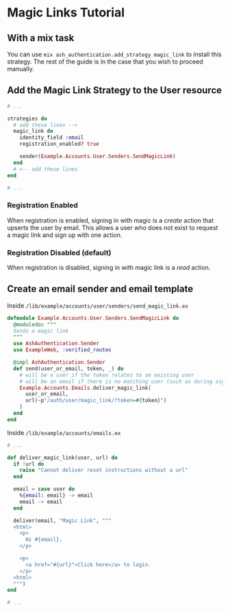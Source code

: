 # Magic Links Tutorial

## With a mix task

You can use `mix ash_authentication.add_strategy magic_link` to install this strategy.
The rest of the guide is in the case that you wish to proceed manually.

## Add the Magic Link Strategy to the User resource

```elixir
# ...

strategies do
  # add these lines -->
  magic_link do
    identity_field :email
    registration_enabled? true

    sender(Example.Accounts.User.Senders.SendMagicLink)
  end
  # <-- add these lines
end

# ...
```

### Registration Enabled

When registration is enabled, signing in with magic is a _create_ action that upserts the user by email.
This allows a user who does not exist to request a magic link and sign up with one action.

### Registration Disabled (default)

When registration is disabled, signing in with magic link is a _read_ action.

## Create an email sender and email template

Inside `/lib/example/accounts/user/senders/send_magic_link.ex`

```elixir
defmodule Example.Accounts.User.Senders.SendMagicLink do
  @moduledoc """
  Sends a magic link
  """
  use AshAuthentication.Sender
  use ExampleWeb, :verified_routes

  @impl AshAuthentication.Sender
  def send(user_or_email, token, _) do
    # will be a user if the token relates to an existing user
    # will be an email if there is no matching user (such as during sign up)
    Example.Accounts.Emails.deliver_magic_link(
      user_or_email,
      url(~p"/auth/user/magic_link/?token=#{token}")
    )
  end
end
```

Inside `/lib/example/accounts/emails.ex`

```elixir
# ...

def deliver_magic_link(user, url) do
  if !url do
    raise "Cannot deliver reset instructions without a url"
  end

  email = case user do
    %{email: email} -> email
    email -> email
  end

  deliver(email, "Magic Link", """
  <html>
    <p>
      Hi #{email},
    </p>

    <p>
      <a href="#{url}">Click here</a> to login.
    </p>
  <html>
  """)
end

# ...
```
